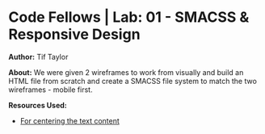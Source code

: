 # Code Fellows | Lab: 01 - SMACSS & Responsive Design
**Author:** Tif Taylor

**About:** We were given 2 wireframes to work from visually and build an HTML file from scratch and create a SMACSS file system to match the two wireframes - mobile first. 

**Resources Used:**
- [For centering the text content](https://www.w3schools.com/css/css_align.asp)


